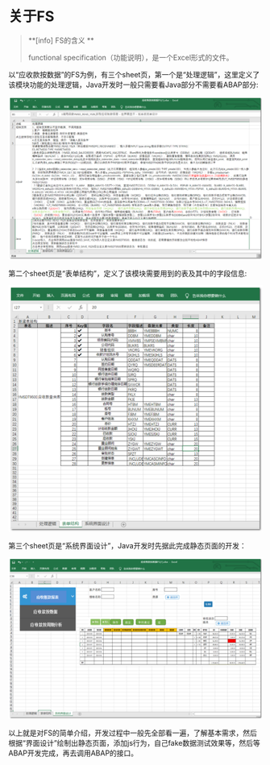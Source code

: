 # 关于FS 

>  **[info] FS的含义 **  
>
>  functional specification（功能说明），是一个Excel形式的文件。 



以“应收款按数据”的FS为例，有三个sheet页，第一个是“处理逻辑”，这里定义了该模块功能的处理逻辑，Java开发时一般只需要看Java部分不需要看ABAP部分:

![pic1](../images/fs-pic1.png)



第二个sheet页是“表单结构”，定义了该模块需要用到的表及其中的字段信息:

![pic2](../images/fs-pic2.png)



第三个sheet页是“系统界面设计”，Java开发时先据此完成静态页面的开发：

![pic3](../images/fs-pic3.png)



以上就是对FS的简单介绍，开发过程中一般先全部看一遍，了解基本需求，然后根据“界面设计”绘制出静态页面，添加js行为，自己fake数据测试效果等，然后等ABAP开发完成，再去调用ABAP的接口。
